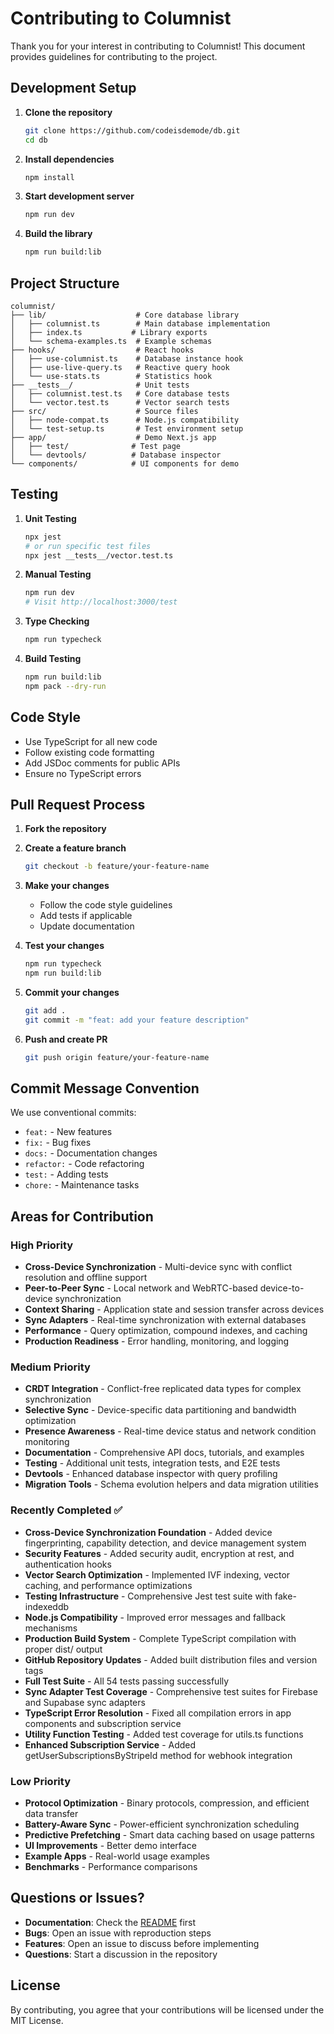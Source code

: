 # Contributing to Columnist

Thank you for your interest in contributing to Columnist! This document provides guidelines for contributing to the project.

## Development Setup

1. **Clone the repository**
   ```bash
   git clone https://github.com/codeisdemode/db.git
   cd db
   ```

2. **Install dependencies**
   ```bash
   npm install
   ```

3. **Start development server**
   ```bash
   npm run dev
   ```

4. **Build the library**
   ```bash
   npm run build:lib
   ```

## Project Structure

```
columnist/
├── lib/                    # Core database library
│   ├── columnist.ts        # Main database implementation
│   ├── index.ts           # Library exports
│   └── schema-examples.ts  # Example schemas
├── hooks/                  # React hooks
│   ├── use-columnist.ts    # Database instance hook
│   ├── use-live-query.ts   # Reactive query hook
│   └── use-stats.ts        # Statistics hook
├── __tests__/              # Unit tests
│   ├── columnist.test.ts   # Core database tests
│   └── vector.test.ts      # Vector search tests
├── src/                    # Source files
│   ├── node-compat.ts      # Node.js compatibility
│   └── test-setup.ts       # Test environment setup
├── app/                    # Demo Next.js app
│   ├── test/              # Test page
│   └── devtools/          # Database inspector
└── components/            # UI components for demo
```

## Testing

1. **Unit Testing**
   ```bash
   npx jest
   # or run specific test files
   npx jest __tests__/vector.test.ts
   ```

2. **Manual Testing**
   ```bash
   npm run dev
   # Visit http://localhost:3000/test
   ```

3. **Type Checking**
   ```bash
   npm run typecheck
   ```

4. **Build Testing**
   ```bash
   npm run build:lib
   npm pack --dry-run
   ```

## Code Style

- Use TypeScript for all new code
- Follow existing code formatting
- Add JSDoc comments for public APIs
- Ensure no TypeScript errors

## Pull Request Process

1. **Fork the repository**
2. **Create a feature branch**
   ```bash
   git checkout -b feature/your-feature-name
   ```

3. **Make your changes**
   - Follow the code style guidelines
   - Add tests if applicable
   - Update documentation

4. **Test your changes**
   ```bash
   npm run typecheck
   npm run build:lib
   ```

5. **Commit your changes**
   ```bash
   git add .
   git commit -m "feat: add your feature description"
   ```

6. **Push and create PR**
   ```bash
   git push origin feature/your-feature-name
   ```

## Commit Message Convention

We use conventional commits:

- `feat:` - New features
- `fix:` - Bug fixes
- `docs:` - Documentation changes
- `refactor:` - Code refactoring
- `test:` - Adding tests
- `chore:` - Maintenance tasks

## Areas for Contribution

### High Priority
- **Cross-Device Synchronization** - Multi-device sync with conflict resolution and offline support
- **Peer-to-Peer Sync** - Local network and WebRTC-based device-to-device synchronization
- **Context Sharing** - Application state and session transfer across devices
- **Sync Adapters** - Real-time synchronization with external databases
- **Performance** - Query optimization, compound indexes, and caching
- **Production Readiness** - Error handling, monitoring, and logging

### Medium Priority
- **CRDT Integration** - Conflict-free replicated data types for complex synchronization
- **Selective Sync** - Device-specific data partitioning and bandwidth optimization
- **Presence Awareness** - Real-time device status and network condition monitoring
- **Documentation** - Comprehensive API docs, tutorials, and examples
- **Testing** - Additional unit tests, integration tests, and E2E tests
- **Devtools** - Enhanced database inspector with query profiling
- **Migration Tools** - Schema evolution helpers and data migration utilities

### Recently Completed ✅
- **Cross-Device Synchronization Foundation** - Added device fingerprinting, capability detection, and device management system
- **Security Features** - Added security audit, encryption at rest, and authentication hooks
- **Vector Search Optimization** - Implemented IVF indexing, vector caching, and performance optimizations
- **Testing Infrastructure** - Comprehensive Jest test suite with fake-indexeddb
- **Node.js Compatibility** - Improved error messages and fallback mechanisms
- **Production Build System** - Complete TypeScript compilation with proper dist/ output
- **GitHub Repository Updates** - Added built distribution files and version tags
- **Full Test Suite** - All 54 tests passing successfully
- **Sync Adapter Test Coverage** - Comprehensive test suites for Firebase and Supabase sync adapters
- **TypeScript Error Resolution** - Fixed all compilation errors in app components and subscription service
- **Utility Function Testing** - Added test coverage for utils.ts functions
- **Enhanced Subscription Service** - Added getUserSubscriptionsByStripeId method for webhook integration

### Low Priority
- **Protocol Optimization** - Binary protocols, compression, and efficient data transfer
- **Battery-Aware Sync** - Power-efficient synchronization scheduling
- **Predictive Prefetching** - Smart data caching based on usage patterns
- **UI Improvements** - Better demo interface
- **Example Apps** - Real-world usage examples
- **Benchmarks** - Performance comparisons

## Questions or Issues?

- **Documentation**: Check the [README](README.md) first
- **Bugs**: Open an issue with reproduction steps
- **Features**: Open an issue to discuss before implementing
- **Questions**: Start a discussion in the repository

## License

By contributing, you agree that your contributions will be licensed under the MIT License.
